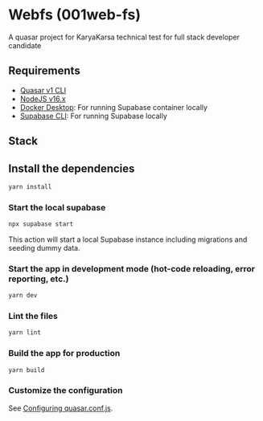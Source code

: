 # Webfs (001web-fs)

A quasar project for KaryaKarsa technical test for full stack developer candidate

## Requirements

- [Quasar v1 CLI](https://v1.quasar.dev/quasar-cli/installation)
- [NodeJS v16.x](https://nodejs.org/en/)
- [Docker Desktop](https://www.docker.com/products/docker-desktop): For running Supabase container locally
- [Supabase CLI](https://supabase.com/docs/guides/cli/getting-started?queryGroups=platform&platform=npx): For running Supabase locally

## Stack

## Install the dependencies

```bash
yarn install
```

### Start the local supabase

```bash
npx supabase start
```

This action will start a local Supabase instance including migrations and seeding dummy data.

### Start the app in development mode (hot-code reloading, error reporting, etc.)

```bash
yarn dev
```

### Lint the files

```bash
yarn lint
```

### Build the app for production

```bash
yarn build
```

### Customize the configuration

See [Configuring quasar.conf.js](https://v1.quasar.dev/quasar-cli/quasar-conf-js).

